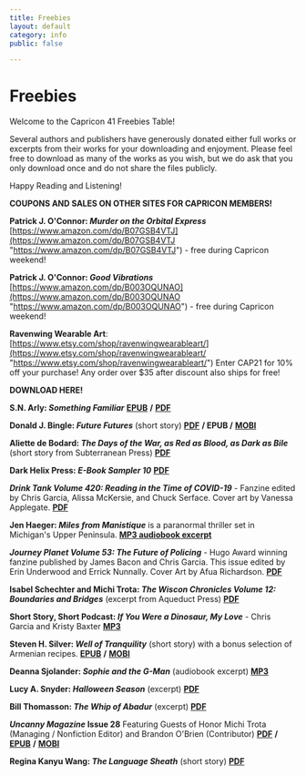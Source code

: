 ```yaml
---
title: Freebies
layout: default
category: info
public: false

---
```

# Freebies

Welcome to the Capricon 41 Freebies Table!

Several authors and publishers have generously donated either full works or excerpts from their works for your downloading and enjoyment. Please feel free to download as many of the works as you wish, but we do ask that you only download once and do not share the files publicly.

Happy Reading and Listening!

**COUPONS AND SALES ON OTHER SITES FOR CAPRICON MEMBERS!**

**Patrick J. O'Connor: _Murder on the Orbital Express_** [https://www.amazon.com/dp/B07GSB4VTJ](https://www.amazon.com/dp/B07GSB4VTJ "https://www.amazon.com/dp/B07GSB4VTJ") - free during Capricon weekend!

**Patrick J. O'Connor: _Good Vibrations_** [https://www.amazon.com/dp/B003OQUNAO](https://www.amazon.com/dp/B003OQUNAO "https://www.amazon.com/dp/B003OQUNAO") - free during Capricon weekend!

**Ravenwing Wearable Art**: [https://www.etsy.com/shop/ravenwingwearableart/](https://www.etsy.com/shop/ravenwingwearableart/ "https://www.etsy.com/shop/ravenwingwearableart/") Enter CAP21 for 10% off your purchase! Any order over $35 after discount also ships for free!

**DOWNLOAD HERE!**

**S.N. Arly: _Something Familiar_** [**EPUB**](/assets/images/something-familiar-2nd-print-s-n-arly-1.epub) **/** [**PDF**](/assets/images/something-familiar-pdf-with-cover-s-n-arly.pdf)

**Donald J. Bingle: _Future Futures_** (short story) [**PDF**](/assets/images/future-futures-donald-j-bingle.pdf) **/ EPUB /** [**MOBI**](/assets/images/future-futures-donald-j-bingle.mobi)

**Aliette de Bodard: _The Days of the War, as Red as Blood, as Dark as Bile_** (short story from Subterranean Press) [**PDF**](/assets/images/the-days-of-the-war-as-red-as-blood-as-dark-as-bile_subpress.pdf)

**Dark Helix Press: _E-Book Sampler 10_** [**PDF**](/assets/images/dark-helix-press-ebook-sampler_final.pdf)

**_Drink Tank Volume 420: Reading in the Time of COVID-19_** - Fanzine edited by Chris Garcia, Alissa McKersie, and Chuck Serface. Cover art by Vanessa Applegate. [**PDF**](/assets/images/drinktank420.pdf)

**Jen Haeger: _Miles from Manistique_** is a paranormal thriller set in Michigan's Upper Peninsula. [**MP3 audiobook excerpt**](/assets/images/five-minute-sample_miles-from-manistique.mp3)

**_Journey Planet Volume 53: The Future of Policing_** - Hugo Award winning fanzine published by James Bacon and Chris Garcia. This issue edited by Erin Underwood and Errick Nunnally. Cover Art by Afua Richardson. [**PDF**](/assets/images/journeyplanet53.pdf)

**Isabel Schechter and Michi Trota: _The Wiscon Chronicles Volume 12: Boundaries and Bridges_** (excerpt from Aqueduct Press) [**PDF**](/assets/images/wisconchronicles12.pdf)

**Short Story, Short Podcast: _If You Were a Dinosaur, My Love_** - Chris Garcia and Kristy Baxter [**MP3**](/assets/images/ifyouwereadinosaur.mp3)

**Steven H. Silver: _Well of Tranquility_** (short story) with a bonus selection of Armenian recipes. [**EPUB**](/assets/images/silver-well-of-tranquility-and-a-selection-of-armenian-recipes.epub) **/** [**MOBI**](/assets/images/silver-well-of-tranquility-and-a-selection-of-armenian-recipes.mobi)

**Deanna Sjolander: _Sophie and the G-Man_** (audiobook excerpt) [**MP3**](/assets/images/sophie-and-the-g-man.mp3)

**Lucy A. Snyder: _Halloween Season_** (excerpt) [**PDF**](/assets/images/halloween-season-excerpt.pdf)

**Bill Thomasson: _The Whip of Abadur_** (excerpt) [**PDF**](/assets/images/whip-of-abadur-prologue-chapter.pdf)

**_Uncanny Magazine_ Issue 28** Featuring Guests of Honor Michi Trota (Managing / Nonfiction Editor) and Brandon O'Brien (Contributor)   [**PDF**](/assets/images/uncanny_issue_28.pdf) **/** [**EPUB**](/assets/images/uncanny_issue_28.epub) **/** [**MOBI**](/assets/images/uncanny_issue_28.mobi)

**Regina Kanyu Wang: _The Language Sheath_** (short story) [**PDF**](/assets/images/the-language-sheath_for-capricon.pdf)